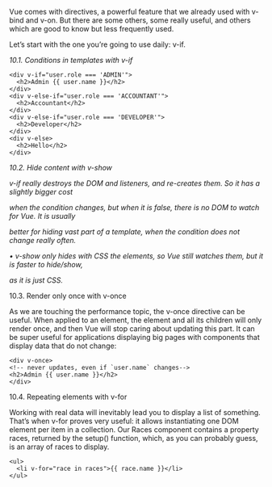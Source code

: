 
Vue comes with directives, a powerful feature that we already used with v-bind and v-on. But there are some others, some really useful, and others which are good to know but less frequently used.

Let’s start with the one you’re going to use daily: v-if.

_10.1. Conditions in templates with_ _v-if_

```
<div v-if="user.role === 'ADMIN'">
  <h2>Admin {{ user.name }}</h2>
</div>
<div v-else-if="user.role === 'ACCOUNTANT'">
  <h2>Accountant</h2>
</div>
<div v-else-if="user.role === 'DEVELOPER'">
  <h2>Developer</h2>
</div>
<div v-else>
  <h2>Hello</h2>
</div>

```

_10.2. Hide content with_ _v-show_

_v-if_ _really destroys the DOM and listeners, and re-creates them. So it has a slightly bigger cost_

_when the condition changes, but when it is false, there is no DOM to watch for Vue. It is usually_

_better for hiding vast part of a template, when the condition does not change really often._

_•_ _v-show_ _only hides with CSS the elements, so Vue still watches them, but it is faster to hide/show,_

_as it is just CSS._

10.3. Render only once with v-once

As we are touching the performance topic, the v-once directive can be useful. When applied to an element, the element and all its children will only render once, and then Vue will stop caring about updating this part.
It can be super useful for applications displaying big pages with components that display data that do not change:

```
<div v-once>
<!-- never updates, even if `user.name` changes-->
<h2>Admin {{ user.name }}</h2>
</div>
```

10.4. Repeating elements with v-for

Working with real data will inevitably lead you to display a list of something. That’s when v-for
proves very useful: it allows instantiating one DOM element per item in a collection. Our Races
component contains a property races, returned by the setup() function, which, as you can probably guess, is an array of races to display.

```
<ul>
  <li v-for="race in races">{{ race.name }}</li>
</ul>
```

